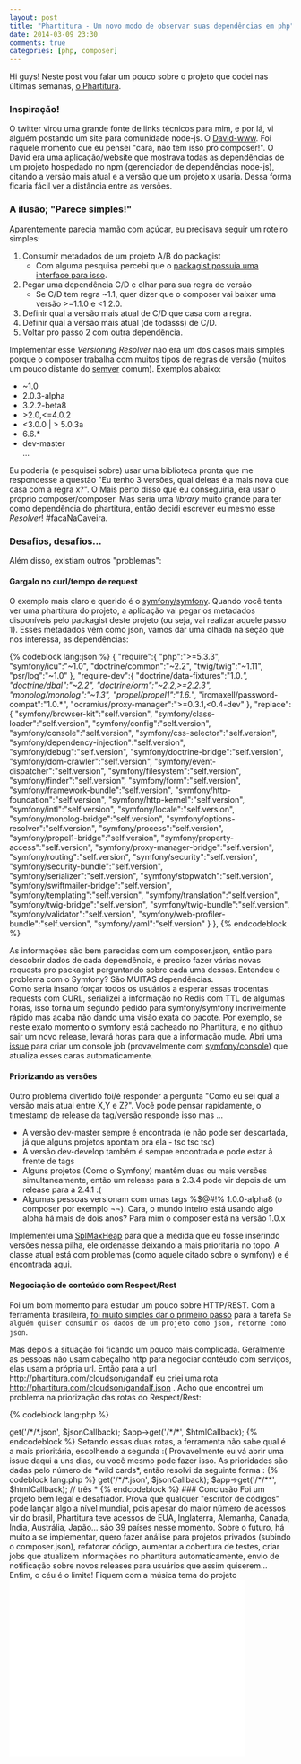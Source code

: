 ```yaml
---
layout: post
title: "Phartitura - Um novo modo de observar suas dependências em php"
date: 2014-03-09 23:30
comments: true
categories: [php, composer]
---
```


Hi guys! Neste post vou falar um pouco sobre o projeto que codei nas últimas semanas, [o Phartitura](http://phartitura.com). 

### Inspiração! 

O twitter virou uma grande fonte de links técnicos para mim, e por lá, vi alguém postando um site para comunidade node-js. O [David-www](http://david-dm.org/). Foi naquele momento que eu pensei "cara, não tem isso pro composer!".
O David era uma aplicação/website que mostrava todas as dependências de um projeto hospedado no npm (gerenciador de dependências node-js), citando a versão mais atual e a versão que um projeto x usaria. Dessa forma ficaria fácil ver a distância entre as versões. 

### A ilusão; "Parece simples!" 

Aparentemente parecia mamão com açúcar, eu precisava seguir um roteiro simples: 

1) Consumir metadados de um projeto A/B do packagist    
   - Com alguma pesquisa percebi que o [packagist possuia uma interface para isso](http://cloudson.github.io/2014/01/25/acessando-a-api-do-packagist/).  
2) Pegar uma dependência C/D e olhar para sua regra de versão    
   - Se C/D tem regra ~1.1, quer dizer que o composer vai baixar uma versão >=1.1.0 e <1.2.0.   
3) Definir qual a versão mais atual de C/D que casa com a regra.  
4) Definir qual a versão mais atual (de todasss) de C/D.   
5) Voltar pro passo 2 com outra dependência.

Implementar esse *Versioning Resolver* não era um dos casos mais simples porque o composer trabalha com muitos tipos de regras de versão (muitos um pouco distante do [semver](http://semver.org) comum). Exemplos abaixo:

* ~1.0
* 2.0.3-alpha
* 3.2.2-beta8
* \>2.0,<=4.0.2
* <3.0.0 | > 5.0.3a
* 6.6.*
* dev-master  
...


Eu poderia (e pesquisei sobre) usar uma biblioteca pronta que me respondesse a questão "Eu tenho 3 versões, qual deleas é a mais nova que casa com a regra x?". O Mais perto disso que eu conseguiria, era usar o próprio composer/composer. Mas seria uma *library* muito grande para ter como dependência do phartitura, então decidi escrever eu mesmo esse *Resolver*! #facaNaCaveira. 

### Desafios, desafios...

Além disso, existiam outros "problemas": 
#### Gargalo no curl/tempo de request 
O exemplo mais claro e querido é o [symfony/symfony](http://phartitura.com/symfony/symfony).
Quando você tenta ver uma phartitura do projeto, a aplicação vai pegar os metadados disponíveis pelo packagist deste projeto (ou seja, vai realizar aquele passo 1). Esses metadados vêm como json, vamos dar uma olhada na seção que nos interessa, as dependências:

{% codeblock lang:json %}
{
    "require":{
       "php":">=5.3.3",
       "symfony\/icu":"~1.0",
       "doctrine\/common":"~2.2",
       "twig\/twig":"~1.11",
       "psr\/log":"~1.0"
    },
    "require-dev":{
       "doctrine\/data-fixtures":"1.0.*",
       "doctrine\/dbal":"~2.2",
       "doctrine\/orm":"~2.2,>=2.2.3",
       "monolog\/monolog":"~1.3",
       "propel\/propel1":"1.6.*",
       "ircmaxell\/password-compat":"1.0.*",
       "ocramius\/proxy-manager":">=0.3.1,<0.4-dev"
    },
    "replace":{
       "symfony\/browser-kit":"self.version",
       "symfony\/class-loader":"self.version",
       "symfony\/config":"self.version",
       "symfony\/console":"self.version",
       "symfony\/css-selector":"self.version",
       "symfony\/dependency-injection":"self.version",
       "symfony\/debug":"self.version",
       "symfony\/doctrine-bridge":"self.version",
       "symfony\/dom-crawler":"self.version",
       "symfony\/event-dispatcher":"self.version",
       "symfony\/filesystem":"self.version",
       "symfony\/finder":"self.version",
       "symfony\/form":"self.version",
       "symfony\/framework-bundle":"self.version",
       "symfony\/http-foundation":"self.version",
       "symfony\/http-kernel":"self.version",
       "symfony\/intl":"self.version",
       "symfony\/locale":"self.version",
       "symfony\/monolog-bridge":"self.version",
       "symfony\/options-resolver":"self.version",
       "symfony\/process":"self.version",
       "symfony\/propel1-bridge":"self.version",
       "symfony\/property-access":"self.version",
       "symfony\/proxy-manager-bridge":"self.version",
       "symfony\/routing":"self.version",
       "symfony\/security":"self.version",
       "symfony\/security-bundle":"self.version",
       "symfony\/serializer":"self.version",
       "symfony\/stopwatch":"self.version",
       "symfony\/swiftmailer-bridge":"self.version",
       "symfony\/templating":"self.version",
       "symfony\/translation":"self.version",
       "symfony\/twig-bridge":"self.version",
       "symfony\/twig-bundle":"self.version",
       "symfony\/validator":"self.version",
       "symfony\/web-profiler-bundle":"self.version",
       "symfony\/yaml":"self.version"
    }
 },
{% endcodeblock %}

As informações são bem parecidas com um composer.json, então para descobrir dados de cada dependência, é preciso fazer várias novas requests pro packagist perguntando sobre cada uma dessas. Entendeu o problema com o Symfony? São MUITAS dependências.   
Como seria insano forçar todos os usuários a esperar essas trocentas requests com CURL, serializei a informação no Redis com TTL de algumas horas, isso torna um segundo pedido para symfony/symfony incrivelmente rápido mas acaba não dando uma visão exata do pacote. Por exemplo, se neste exato momento o symfony está cacheado no Phartitura, e no github sair um novo release, levará horas para que a informação mude. Abri uma [issue](https://github.com/cloudson/Phartitura/issues/4) para criar um console job (provavelmente com [symfony/console](http://symfony.com/doc/current/components/console/introduction.html)) que atualiza esses caras automaticamente.

#### Priorizando as versões

Outro problema divertido foi/é responder a pergunta "Como eu sei qual a versão mais atual entre X,Y e Z?". Você pode pensar rapidamente, o timestamp de release da tag/versão responde isso mas ...   
* A versão dev-master sempre é encontrada (e não pode ser descartada, já que alguns projetos apontam pra ela - tsc tsc tsc)   
* A versão dev-develop também é sempre encontrada e pode estar à frente de tags  
* Alguns projetos (Como o Symfony) mantêm duas ou mais versões   simultaneamente, então um release para a 2.3.4 pode vir depois de um release para a 2.4.1 :(    
* Algumas pessoas versionam com umas tags %$@#!% 1.0.0-alpha8 (o composer por exemplo ¬¬). Cara, o mundo inteiro está usando algo alpha há mais de dois anos? Para mim o composer está na versão 1.0.x   

Implementei uma [SplMaxHeap](http://www.php.net/manual/en/class.splmaxheap.php) para que a medida que eu fosse inserindo versões nessa pilha, ele ordenasse deixando a mais prioritária no topo. A classe atual está com problemas (como aquele citado sobre o symfony) e é encontrada [aqui](https://github.com/cloudson/Phartitura/blob/master/src/Cloudson/Phartitura/Project/VersionHeap.php). 


#### Negociação de conteúdo com Respect/Rest

Foi um bom momento para estudar um pouco sobre HTTP/REST. Com a ferramenta brasileira, [foi muito simples dar o primeiro passo](https://github.com/respect/rest#content-negotiation) para a tarefa 
`Se alguém quiser consumir os dados de um projeto como json, retorne como json`.

Mas depois a situação foi ficando um pouco mais complicada. Geralmente as pessoas não usam cabeçalho http para negociar contéudo com serviços, elas usam a própria url. Então para a url http://phartitura.com/cloudson/gandalf eu criei uma rota http://phartitura.com/cloudson/gandalf.json . Acho que encontrei um problema na priorização das rotas do Respect/Rest: 

{% codeblock lang:php %}
<?php
$app = new Router;
$app->get('/*/*.json', $jsonCallback);
$app->get('/*/*', $htmlCallback); 

{% endcodeblock %}

Setando essas duas rotas, a ferramenta não sabe qual é a mais prioritária, escolhendo a segunda :( Provavelmente eu vá abrir uma issue daqui a uns dias, ou você mesmo pode fazer isso.   
As prioridades são dadas pelo número de *wild cards*, então resolvi da seguinte forma : 
{% codeblock lang:php %}
<?php
$app = new Router;
$app->get('/*/*.json', $jsonCallback);
$app->get('/*/**', $htmlCallback); // três *

{% endcodeblock %}

### Conclusão

Foi um projeto bem legal e desafiador. Prova que qualquer "escritor de códigos" pode lançar algo a nível mundial, pois apesar do maior número de acessos vir do brasil, Phartitura teve acessos de EUA, Inglaterra, Alemanha, Canada, Índia, Austrália, Japão... são 39 países nesse momento.  
Sobre o futuro, há muito a se implementar, quero fazer análise para projetos privados (subindo o composer.json), refatorar código, aumentar a cobertura de testes, criar jobs que atualizem informações no phartitura automaticamente, envio de notificação sobre novos releases para usuários que assim quiserem... 
Enfim, o céu é o limite! Fiquem com a música tema do projeto 

<iframe width="420" height="315" src="//www.youtube.com/embed/k1-TrAvp_xs" frameborder="0" allowfullscreen></iframe>